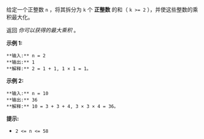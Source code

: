 给定一个正整数 `n` ，将其拆分为 `k` 个 **正整数** 的和（ `k >= 2` ），并使这些整数的乘积最大化。

返回 _你可以获得的最大乘积_  。



**示例 1:**

    
    
    **输入:** n = 2
    **输出:** 1
    **解释:** 2 = 1 + 1, 1 × 1 = 1。

**示例  2:**

    
    
    **输入:** n = 10
    **输出:** 36
    **解释:** 10 = 3 + 3 + 4, 3 × 3 × 4 = 36。



**提示:**

  * `2 <= n <= 58`

